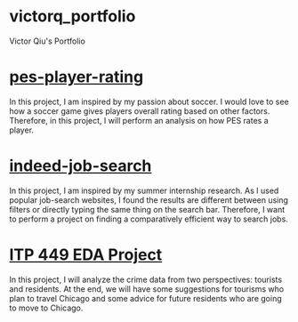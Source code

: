 # victorq_portfolio
Victor Qiu's Portfolio


# [pes-player-rating](https://github.com/victorqqqqq/pes-player-rating)
In this project, I am inspired by my passion about soccer. I would love to see how a soccer game gives players overall rating based on 
other factors. Therefore, in this project, I will perform an analysis on how PES rates a player.

# [indeed-job-search](https://github.com/victorqqqqq/indeed-job-search)
In this project, I am inspired by my summer internship research. As I used popular job-search websites, I found the results are different
between using filters or directly typing the same thing on the search bar. Therefore, I want to perform a project on finding a comparatively
efficient way to search jobs.

# [ITP 449 EDA Project](https://github.com/victorqqqqq/ITP449_EDA)
In this project, I will analyze the crime data from two perspectives: tourists and residents. At the end, we will have some suggestions for 
tourisms who plan to travel Chicago and some advice for future residents who are going to move to Chicago.
